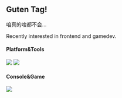 ## Guten Tag! 
咱真的啥都不会...

Recently interested in frontend and gamedev.

#### Platform&Tools
[![](https://img.shields.io/badge/Windows-10-2376bc?style=flat-square&logo=windows&logoColor=ffffff)](https://www.microsoft.com/windows/get-windows-10)
[![](https://img.shields.io/badge/IDE-Visual%20Studio%20Code-blue?style=flat-square&logo=visual-studio-code&logoColor=ffffff)](https://code.visualstudio.com/)


#### Console&Game
[![](https://img.shields.io/badge/Steam-171a21?style=flat-square&logo=steam&logoColor=ffffff)](https://steamcommunity.com/)

